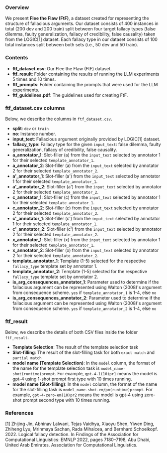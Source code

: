 ### Overview

We present **Flee the Flaw (FtF)**, a dataset created for representing the structure of fallacious arguments. Our dataset consists of 400 instances in total (200 dev and 200 train) split between four target fallacy types (false dilemma, faulty generalization, fallacy of credibility, false causality) taken from the LOGIC[1] dataset. Each fallacy type in our dataset consists of 100 total instances split between both sets (i.e., 50 dev and 50 train). 

### Contents

- **ftf\_dataset.csv**: Our Flee the Flaw (FtF) dataset.
- **ftf\_result**: Folder containing the results of running the LLM experiments 5 times and 10 times.
- **ftf\_prompts**: Folder containing the prompts that were used for the LLM experiments.
- **ftf_guidelines.pdf**: The guidelines used for creating FtF.



### ftf_dataset.csv columns
Below, we describe the columns in `ftf_dataset.csv`.


- **split**: `dev` or `train`
- **no**: Instance number.
- **input\_text**: Fallacious argument originally provided by LOGIC[1] dataset.
- **fallacy\_type**: Fallacy type for the given `input_text`: false dilemma, faulty generalization, fallacy of credibility, false causality.
- **a\_annotator\_1**: Slot-filler (a) from the `input_text` selected by annotator 1 for their selected `template_annotator_1`.
- **a\_annotator\_2**: Slot-filler (a) from the `input_text` selected by annotator 2 for their selected `template_annotator_2`.
- **a'\_annotator\_1**: Slot-filler (a') from the `input_text` selected by annotator 1 for their selected `template_annotator_1`.
- **a'\_annotator\_2**: Slot-filler (a') from the `input_text` selected by annotator 2 for their selected `template_annotator_2`.
- **c\_annotator\_1**: Slot-filler (c) from the `input_text` selected by annotator 1 for their selected `template_annotator_1`.
- **c\_annotator\_2**: Slot-filler (c) from the `input_text` selected by annotator 2 for their selected `template_annotator_2`.
- **c'\_annotator\_1**: Slot-filler (c') from the `input_text` selected by annotator 1 for their selected `template_annotator_1`.
- **c'\_annotator\_2**: Slot-filler (c') from the `input_text` selected by annotator 2 for their selected `template_annotator_2`.
- **x\_annotator\_1**: Slot-filler (x) from the `input_text` selected by annotator 1 for their selected `template_annotator_1`.
- **x\_annotator\_2**: Slot-filler (x) from the `input_text` selected by annotator 2 for their selected `template_annotator_2`.
- **template\_annotator\_1**: Template (1-5) selected for the respective `fallacy_type` template set by annotator 1.
- **template\_annotator\_2**: Template (1-5) selected for the respective `fallacy_type` template set by annotator 2.
- **is\_arg\_consequences\_annotator\_1**: Parameter used to determine if the fallacious argument can be represented using Walton (2008)'s argument from consequence scheme. `yes` if `template_annotator_1` is 1-4, else `no`
- **is\_arg\_consequences\_annotator\_2**: Parameter used to determine if the fallacious argument can be represented using Walton (2008)'s argument from consequence scheme. `yes` if `template_annotator_2` is 1-4, else `no`

### ftf_result
Below, we describe the details of both CSV files inside the folder `ftf_result`.

- **Template Selection**: The result of the template selection task
- **Slot-filling**: The result of the slot-filling task for both `exact match` and `partial match` 
- **model name (Template Selection)**: In the `model` column, the format of the name for the template selection task is `model_name-shot(runtime)prompt`. For example, `gpt-4-1(10)pr1` means the model is gpt-4 using 1-shot prompt first type with 10 times running. 
- **model name (Slot-filling)**: In the `model` column, the format of the name for the slot-filling task is `model_name-shot-em/pm(runtime)prompt`. For example, `gpt-4-zero-em(10)pr2` means the model is gpt-4 using zero-shot prompt second type with 10 times running.

### References
[1] Zhijing Jin, Abhinav Lalwani, Tejas Vaidhya, Xiaoyu Shen, Yiwen Ding, Zhiheng Lyu, Mrinmaya Sachan, Rada Mihalcea, and Bernhard Schoelkopf. 2022. Logical fallacy detection. In Findings of the Association for Computational Linguistics: EMNLP 2022, pages 7180–7198, Abu Dhabi, United Arab Emirates. Association for Computational Linguistics.

